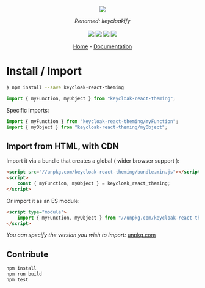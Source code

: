 <p align="center">
    <img src="https://user-images.githubusercontent.com/6702424/80216211-00ef5280-863e-11ea-81de-59f3a3d4b8e4.png">  
</p>
<p align="center">
    <i>Renamed: keycloakify</i>
    <br>
    <br>
    <img src="https://github.com/garronej/keycloak-react-theming/workflows/ci/badge.svg?branch=main">
    <img src="https://img.shields.io/bundlephobia/minzip/keycloak-react-theming">
    <img src="https://img.shields.io/npm/dw/keycloak-react-theming">
    <img src="https://img.shields.io/npm/l/keycloak-react-theming">
</p>
<p align="center">
  <a href="https://github.com/garronej/keycloak-react-theming">Home</a>
  -
  <a href="https://github.com/garronej/keycloak-react-theming">Documentation</a>
</p>

# Install / Import

```bash
$ npm install --save keycloak-react-theming
```

```typescript
import { myFunction, myObject } from "keycloak-react-theming";
```

Specific imports:

```typescript
import { myFunction } from "keycloak-react-theming/myFunction";
import { myObject } from "keycloak-react-theming/myObject";
```

## Import from HTML, with CDN

Import it via a bundle that creates a global ( wider browser support ):

```html
<script src="//unpkg.com/keycloak-react-theming/bundle.min.js"></script>
<script>
    const { myFunction, myObject } = keycloak_react_theming;
</script>
```

Or import it as an ES module:

```html
<script type="module">
    import { myFunction, myObject } from "//unpkg.com/keycloak-react-theming/zz_esm/index.js";
</script>
```

_You can specify the version you wish to import:_ [unpkg.com](https://unpkg.com)

## Contribute

```bash
npm install
npm run build
npm test
```
